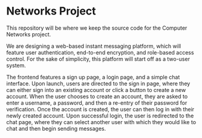 # Networks Project

This repository will be where we keep the source code for the Computer Networks project.

We are designing a web-based instant messaging platform, which will feature user authentication, end-to-end encryption, and role-based access control. For the sake of simplicity, this platform will start off as a two-user system.

The frontend features a sign up page, a login page, and a simple chat interface. Upon launch, users are directed to the sign in page, where they can either sign into an existing account or click a button to create a new account. When the user chooses to create an account, they are asked to enter a username, a password, and then a re-entry of their password for verification. Once the account is created, the user can then log in with their newly created account. Upon successful login, the user is redirected to the chat page, where they can select another user with which they would like to chat and then begin sending messages.

